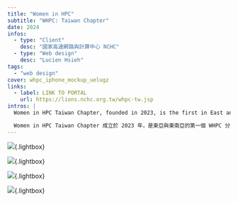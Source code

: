 ```yaml
---
title: "Women in HPC"
subtitle: "WHPC: Taiwan Chapter"
date: 2024
infos:
  - type: "Client"
    desc: "國家高速網路與計算中心 NCHC"
  - type: "Web design"
    desc: "Lucien Hsieh"
tags:
  - "web design"
cover: whpc_iphone_mockup_uelugz
links:
  - label: LINK TO PORTAL
    url: https://lions.nchc.org.tw/whpc-tw.jsp
intros: |
  Women in HPC Taiwan Chapter, founded in 2023, is the first in East and Southeast Asia, promoting gender diversity in high-performance computing. The official website serves as an entry point for sharing event information and initiatives that support and empower women in HPC. I developed this platform to provide updates on activities and opportunities, making it easier for visitors to stay informed and engaged.

  Women in HPC Taiwan Chapter 成立於 2023 年，是東亞與東南亞的第一個 WHPC 分會，致力於推動 HPC 領域的性別多元。官方網站作為入口，提供活動資訊與相關倡議，以支持並賦權女性。此專案展現我們提升認識、促進包容，透過推廣與教育，鼓勵更多女性探索 HPC 的機會。
---
```


![](whpc_macbook_mockup_sr1hdo){.lightbox}

![](whpc_mackbook_front_cqxmtv){.lightbox}

![](whpc_iphone_mockups_cmetmf){.lightbox}

![](whpc_iphone_mockup_uelugz){.lightbox}